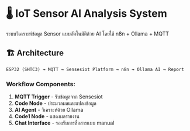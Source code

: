 # 🌡️ IoT Sensor AI Analysis System

ระบบวิเคราะห์ข้อมูล Sensor แบบอัตโนมัติด้วย AI โดยใช้ n8n + Ollama + MQTT

## 🏗️ **Architecture**

```
ESP32 (SHTC3) → MQTT → Sensesiot Platform → n8n → Ollama AI → Report
```

### **Workflow Components:**
1. **MQTT Trigger** - รับข้อมูลจาก Sensesiot
2. **Code Node** - ประมวลผลและแปลงข้อมูล  
3. **AI Agent** - วิเคราะห์ด้วย Ollama
4. **Code1 Node** - แสดงผลรายงาน
5. **Chat Interface** - รองรับการสื่อสารแบบ manual

